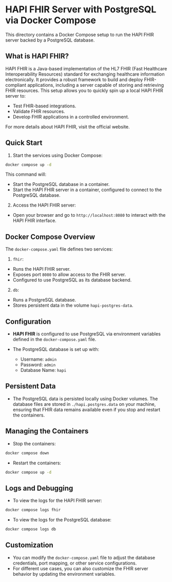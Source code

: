 # HAPI FHIR Server with PostgreSQL via Docker Compose

This directory contains a Docker Compose setup to run the HAPI FHIR server backed by a PostgreSQL database.

## What is HAPI FHIR?

HAPI FHIR is a Java-based implementation of the HL7 FHIR (Fast Healthcare Interoperability Resources) standard for exchanging healthcare information electronically. It provides a robust framework to build and deploy FHIR-compliant applications, including a server capable of storing and retrieving FHIR resources. This setup allows you to quickly spin up a local HAPI FHIR server to:

- Test FHIR-based integrations.
- Validate FHIR resources.
- Develop FHIR applications in a controlled environment.

For more details about HAPI FHIR, visit the official website.

## Quick Start

1. Start the services using Docker Compose:

```bash
docker compose up -d
```

This command will:

- Start the PostgreSQL database in a container.
- Start the HAPI FHIR server in a container, configured to connect to the PostgreSQL database.

2. Access the HAPI FHIR server:

- Open your browser and go to `http://localhost:8080` to interact with the HAPI FHIR interface.

## Docker Compose Overview

The `docker-compose.yaml` file defines two services:

1. `fhir`:

- Runs the HAPI FHIR server.
- Exposes port `8080` to allow access to the FHIR server.
- Configured to use PostgreSQL as its database backend.

2. `db`:

- Runs a PostgreSQL database.
- Stores persistent data in the volume `hapi-postgres-data`.

## Configuration

- **HAPI FHIR** is configured to use PostgreSQL via environment variables defined in the `docker-compose.yaml` file.

- The PostgreSQL database is set up with:
  - Username: `admin`
  - Password: `admin`
  - Database Name: `hapi`

## Persistent Data

- The PostgreSQL data is persisted locally using Docker volumes. The database files are stored in `./hapi.postgres.data` on your machine, ensuring that FHIR data remains available even if you stop and restart the containers.

## Managing the Containers

- Stop the containers:

```bash
docker compose down
```

- Restart the containers:

```bash
docker compose up -d
```

## Logs and Debugging

- To view the logs for the HAPI FHIR server:

```bash
docker compose logs fhir
```

- To view the logs for the PostgreSQL database:

```bash
docker compose logs db
```

## Customization

- You can modify the `docker-compose.yaml` file to adjust the database credentials, port mapping, or other service configurations.
- For different use cases, you can also customize the FHIR server behavior by updating the environment variables.
